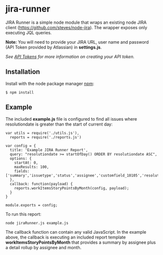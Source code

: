 # jira-runner

JIRA Runner is a simple node module that wraps an existing node JIRA client (https://github.com/steves/node-jira).  The wrapper exposes only executing JQL queries.  

**Note:** You will need to provide your JIRA URL, user name and password (API Token provided by Atlassian) in **settings.js**.  

*See [API Tokens](https://confluence.atlassian.com/cloud/api-tokens-938839638.html) for more information on creating your API token.*

## Installation ##

  Install with the node package manager [npm](http://npmjs.org):

    $ npm install

## Example ##

The included **example.js** file is configured to find all issues where resolutiondate is greater than the start of current day:

  ```
  var utils = require('./utils.js'),
    reports = require('./reports.js')

  var config = {
    title: 'Example JIRA Runner Report',
    query: "resolutiondate >= startOfDay() ORDER BY resolutiondate ASC",
    options: {
      startAt: 0,
      maxResults: 100,
      fields: ['summary','issuetype','status','assignee','customfield_10105','resolutiondate']
    },
    callback: function(payload) {
      reports.workItemsStoryPointsByMonth(config, payload);
    }	
  }

  module.exports = config;
  ```
To run this report:

```node jiraRunner.js example.js```

The callback function can contain any valid JavaScript.  In the example above, the callback is executing an included report template **workItemsStoryPointsByMonth** that provides a summary by assignee plus a detail rollup by assignee and month.
